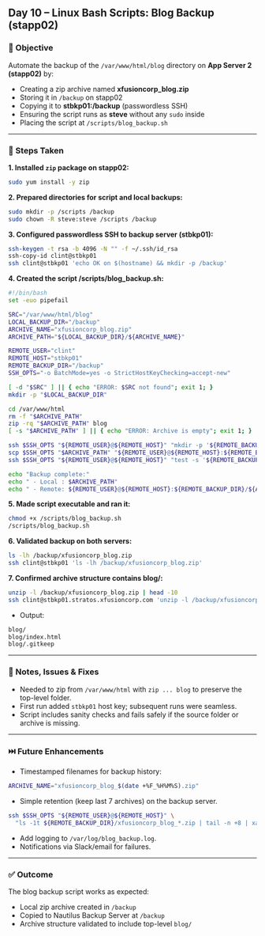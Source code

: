 ## Day 10 – Linux Bash Scripts: Blog Backup (stapp02)

### 🎯 Objective
Automate the backup of the `/var/www/html/blog` directory on **App Server 2 (stapp02)** by:  
- Creating a zip archive named **xfusioncorp_blog.zip**  
- Storing it in `/backup` on stapp02  
- Copying it to **stbkp01:/backup** (passwordless SSH)  
- Ensuring the script runs as **steve** without any `sudo` inside  
- Placing the script at `/scripts/blog_backup.sh`  

---

### 🔧 Steps Taken

**1. Installed `zip` package on stapp02:**
```bash
sudo yum install -y zip
```

**2. Prepared directories for script and local backups:**
```bash
sudo mkdir -p /scripts /backup
sudo chown -R steve:steve /scripts /backup
```

**3. Configured passwordless SSH to backup server (stbkp01):**
```bash
ssh-keygen -t rsa -b 4096 -N "" -f ~/.ssh/id_rsa
ssh-copy-id clint@stbkp01
ssh clint@stbkp01 'echo OK on $(hostname) && mkdir -p /backup'
```

**4. Created the script /scripts/blog_backup.sh:**
```bash
#!/bin/bash
set -euo pipefail

SRC="/var/www/html/blog"
LOCAL_BACKUP_DIR="/backup"
ARCHIVE_NAME="xfusioncorp_blog.zip"
ARCHIVE_PATH="${LOCAL_BACKUP_DIR}/${ARCHIVE_NAME}"

REMOTE_USER="clint"
REMOTE_HOST="stbkp01"
REMOTE_BACKUP_DIR="/backup"
SSH_OPTS="-o BatchMode=yes -o StrictHostKeyChecking=accept-new"

[ -d "$SRC" ] || { echo "ERROR: $SRC not found"; exit 1; }
mkdir -p "$LOCAL_BACKUP_DIR"

cd /var/www/html
rm -f "$ARCHIVE_PATH"
zip -rq "$ARCHIVE_PATH" blog
[ -s "$ARCHIVE_PATH" ] || { echo "ERROR: Archive is empty"; exit 1; }

ssh $SSH_OPTS "${REMOTE_USER}@${REMOTE_HOST}" "mkdir -p '${REMOTE_BACKUP_DIR}'"
scp $SSH_OPTS "$ARCHIVE_PATH" "${REMOTE_USER}@${REMOTE_HOST}:${REMOTE_BACKUP_DIR}/"
ssh $SSH_OPTS "${REMOTE_USER}@${REMOTE_HOST}" "test -s '${REMOTE_BACKUP_DIR}/${ARCHIVE_NAME}'"

echo "Backup complete:"
echo " - Local : $ARCHIVE_PATH"
echo " - Remote: ${REMOTE_USER}@${REMOTE_HOST}:${REMOTE_BACKUP_DIR}/${ARCHIVE_NAME}"
```

**5. Made script executable and ran it:**
```bash
chmod +x /scripts/blog_backup.sh
/scripts/blog_backup.sh
```

**6. Validated backup on both servers:**
```bash
ls -lh /backup/xfusioncorp_blog.zip
ssh clint@stbkp01 'ls -lh /backup/xfusioncorp_blog.zip'
```

**7. Confirmed archive structure contains blog/:**
```bash
unzip -l /backup/xfusioncorp_blog.zip | head -10
ssh clint@stbkp01.stratos.xfusioncorp.com 'unzip -l /backup/xfusioncorp_blog.zip | head -10'
```

- Output:
```bash
blog/
blog/index.html
blog/.gitkeep
```

---

### 📝 Notes, Issues & Fixes
- Needed to zip from `/var/www/html` with `zip ... blog` to preserve the top-level folder.
- First run added `stbkp01` host key; subsequent runs were seamless.
- Script includes sanity checks and fails safely if the source folder or archive is missing.

---

### ⏭️ Future Enhancements
- Timestamped filenames for backup history:
```bash
ARCHIVE_NAME="xfusioncorp_blog_$(date +%F_%H%M%S).zip"
```
- Simple retention (keep last 7 archives) on the backup server.
```bash
ssh $SSH_OPTS "${REMOTE_USER}@${REMOTE_HOST}" \
  "ls -1t ${REMOTE_BACKUP_DIR}/xfusioncorp_blog_*.zip | tail -n +8 | xargs -r rm -f"
```
- Add logging to `/var/log/blog_backup.log`.
- Notifications via Slack/email for failures.

---

### ✅ Outcome
The blog backup script works as expected:
- Local zip archive created in `/backup`
- Copied to Nautilus Backup Server at `/backup`
- Archive structure validated to include top-level `blog/`
